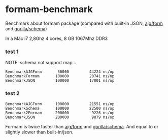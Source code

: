 formam-benchmark
================

Benchmark about formam package (compared with built-in JSON, [ajg/form](https://github.com/ajg/form) and [gorilla/schema](https://github.com/gorilla/schema))

In a Mac i7 2,8Ghz 4 cores, 8 GB 1067Mhz DDR3

### test 1

NOTE: schema not support map...

```
BenchmarkAJGForm	   50000	     44224 ns/op
BenchmarkFormam	      100000	     20741 ns/op
BenchmarkJSON	      100000	     17001 ns/op
```

### test 2

```
BenchmarkAJGForm	  100000	     21551 ns/op
BenchmarkSchema	      100000	     22500 ns/op
Benchmark2Formam	  200000	      9226 ns/op
BenchmarkJSON	      200000	      9879 ns/op
```

Formam is twice faster than [ajg/form](https://github.com/ajg/form) and [gorilla/schema](https://github.com/gorilla/schema). And equal to or slightly slower than built-in/json.
